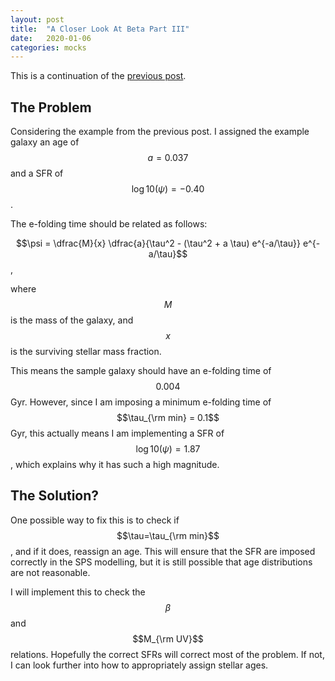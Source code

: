 ```yaml
---
layout: post
title:  "A Closer Look At Beta Part III"
date:   2020-01-06
categories: mocks
---
```


This is a continuation of the <a href="https://ndrakos.github.io/blog/mocks/A_Closer_Look_At_Beta_Part_II/">previous post</a>.

## The Problem

Considering the example from the previous post. I assigned the example galaxy an age of $$a = 0.037$$ and a SFR of $$\log10(\psi)=-0.40$$.

The e-folding time should be related as follows:

$$\psi = \dfrac{M}{x} \dfrac{a}{\tau^2 - (\tau^2 + a \tau) e^{-a/\tau}} e^{-a/\tau}$$,

where $$M$$ is the mass of the galaxy, and $$x$$ is the surviving stellar mass fraction.

This means the sample galaxy should have an e-folding time of $$0.004$$ Gyr. However, since I am imposing a minimum e-folding time of $$\tau_{\rm min} = 0.1$$ Gyr, this actually means I am implementing a SFR of $$\log10(\psi)=1.87$$, which explains why it has such a high magnitude.


## The Solution?

One possible way to fix this is to check if $$\tau=\tau_{\rm min}$$, and if it does, reassign an age. This will ensure that the SFR are imposed correctly in the SPS modelling, but it is still possible that age distributions are not reasonable.

I will implement this to check the $$\beta$$ and $$M_{\rm UV}$$ relations. Hopefully the correct SFRs will correct most of the problem. If not, I can look further into how to appropriately assign stellar ages.
